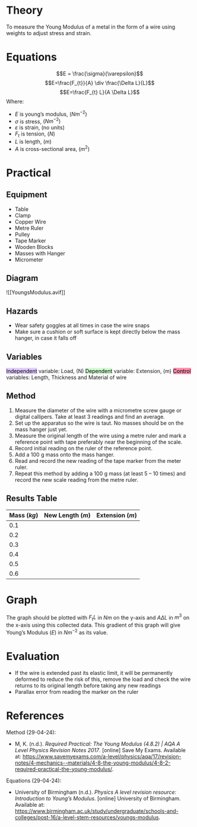 # Theory
To measure the Young Modulus of a metal in the form of a wire using weights to adjust stress and strain.

# Equations
$$E = \frac{\sigma}{\varepsilon}$$
$$E=\frac{F_{t}}{A} \div \frac{\Delta L}{L}$$
$$E=\frac{F_{t} L}{A \Delta L}$$
Where:
- $E$ is young’s modulus, $(Nm^{-2})$
- $\sigma$ is stress, $(Nm^{-2})$
- $\varepsilon$ is strain, (no units)
- $F_{t}$ is tension, $(N)$
- $L$ is length, $(m)$
- $A$ is cross-sectional area, $(m^{2})$

# Practical
## Equipment
- Table
- Clamp
- Copper Wire
- Metre Ruler
- Pulley
- Tape Marker
- Wooden Blocks
- Masses with Hanger
- Micrometer

## Diagram
![[YoungsModulus.avif]]

## Hazards
- Wear safety goggles at all times in case the wire snaps
- Make sure a cushion or soft surface is kept directly below the mass hanger, in case it falls off

## Variables
<mark style="background: #D2B3FFA6;">Independent</mark> variable: Load, (N)
<mark style="background: #BBFABBA6;">Dependent</mark> variable: Extension, (m)
<mark style="background: #FF5582A6;">Control</mark> variables: Length, Thickness and Material of wire

## Method
1. Measure the diameter of the wire with a micrometre screw gauge or digital callipers. Take at least 3 readings and find an average.
2. Set up the apparatus so the wire is taut. No masses should be on the mass hanger just yet.
3. Measure the original length of the wire using a metre ruler and mark a reference point with tape preferably near the beginning of the scale.
4. Record initial reading on the ruler of the reference point.
5. Add a 100 g mass onto the mass hanger.
6. Read and record the new reading of the tape marker from the meter ruler.
7. Repeat this method by adding a 100 g mass (at least 5 – 10 times) and record the new scale reading from the metre ruler.

## Results Table

| Mass $(kg)$ | New Length $(m)$ | Extension $(m)$ |
| ----------- | ---------------- | --------------- |
| 0.1         |                  |                 |
| 0.2         |                  |                 |
| 0.3         |                  |                 |
| 0.4         |                  |                 |
| 0.5         |                  |                 |
| 0.6         |                  |                 |

# Graph
The graph should be plotted with $F_{t} L$ in $Nm$ on the y-axis and $A \Delta L$ in $m^{3}$ on the x-axis using this collected data. This gradient of this graph will give Young’s Modulus $(E)$ in $Nm^{-2}$ as its value.

# Evaluation 
- If the wire is extended past its elastic limit, it will be permanently deformed to reduce the risk of this, remove the load and check the wire returns to its original length before taking any new readings
- Parallax error from reading the marker on the ruler

# References
Method (29-04-24):
- M, K. (n.d.). _Required Practical: The Young Modulus (4.8.2) | AQA A Level Physics Revision Notes 2017_. [online] Save My Exams. Available at: https://www.savemyexams.com/a-level/physics/aqa/17/revision-notes/4-mechanics--materials/4-8-the-young-modulus/4-8-2-required-practical-the-young-modulus/.

E‌quations (29-04-24):
- University of Birmingham (n.d.). _Physics A level revision resource: Introduction to Young’s Modulus_. [online] University of Birmingham. Available at: https://www.birmingham.ac.uk/study/undergraduate/schools-and-colleges/post-16/a-level-stem-resources/youngs-modulus.